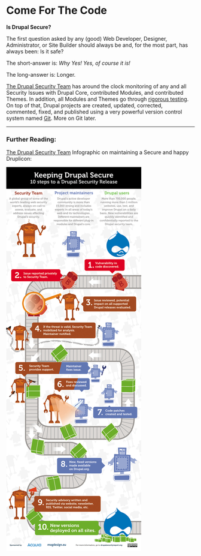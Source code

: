 # Come For The Code

**Is Drupal Secure?**

The first question asked by any \(good\) Web Developer, Designer, Administrator, or Site Builder should always be and, for the most part, has always been: Is it safe?

The short-answer is: *Why Yes! Yes, of course it is!*

The long-answer is: Longer.

[The Drupal Security Team](https://www.drupal.org/security-team "The Drupal Security Team") has around the clock monitoring of any and all Security Issues with Drupal Core, contributed Modules, and contributed Themes. In addition, all Modules and Themes go through [rigorous testing](https://www.drupal.org/automated-testing/faq). On top of that, Drupal projects are created, updated, corrected, commented, fixed, and published using a very powerful version control system named [Git](https://www.drupal.org/documentation/git). More on Git later.


-----

### Further Reading:

[The Drupal Security Team](https://www.drupal.org/security-team "The Drupal Security Team") Infographic on maintaining a Secure and happy Druplicon:

![Keeping Drupal Secure](https://raw.githubusercontent.com/cleverington/n00b-drupal-development/master/images/getting_started_img/keeping_drupal_secure.jpg "Keeping Drupal Secure")